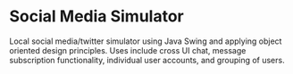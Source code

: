 <h1>Social Media Simulator</h1>

Local social media/twitter simulator using Java Swing and applying object oriented design principles. Uses include cross UI chat, message subscription functionality, individual user accounts, and grouping of users.
